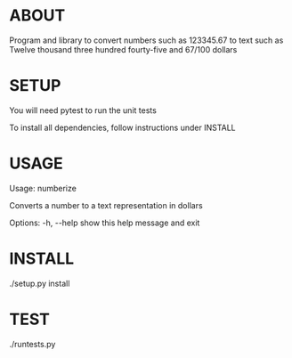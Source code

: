 ABOUT
=====
Program and library to convert numbers such as 123345.67 to text such as
Twelve thousand three hundred fourty-five and 67/100 dollars

SETUP
=====
You will need pytest to run the unit tests

To install all dependencies, follow instructions under INSTALL

USAGE
=====
Usage: numberize <number>

Converts a number to a text representation in dollars

Options:
  -h, --help  show this help message and exit

INSTALL
=======
./setup.py install

TEST
====
./runtests.py
